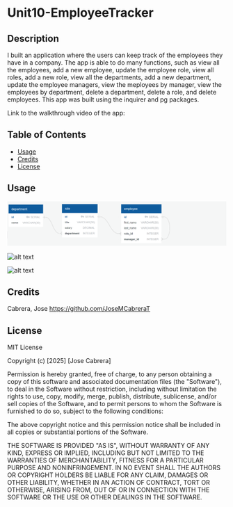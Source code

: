 # Unit10-EmployeeTracker

## Description

I built an application where the users can keep track of the employees they have in a company. The app is able to do many functions, such as view all the employees, add a new employee, update the employee role, view all roles, add a new role, view all the departments, add a new department, update the employee managers, view the meployees by manager, view the employees by department, delete a department, delete a role, and delete employees. This app was built using the inquirer and pg packages.

Link to the walkthrough video of the app: 

## Table of Contents

- [Usage](#usage)
- [Credits](#credits)
- [License](#license)

## Usage

![alt text](./assets/ERD.png)

![alt text]()

![alt text]()


## Credits

Cabrera, Jose   https://github.com/JoseMCabreraT

## License

MIT License

Copyright (c) [2025] [Jose Cabrera]

Permission is hereby granted, free of charge, to any person obtaining a copy
of this software and associated documentation files (the "Software"), to deal
in the Software without restriction, including without limitation the rights
to use, copy, modify, merge, publish, distribute, sublicense, and/or sell
copies of the Software, and to permit persons to whom the Software is
furnished to do so, subject to the following conditions:

The above copyright notice and this permission notice shall be included in all
copies or substantial portions of the Software.

THE SOFTWARE IS PROVIDED "AS IS", WITHOUT WARRANTY OF ANY KIND, EXPRESS OR
IMPLIED, INCLUDING BUT NOT LIMITED TO THE WARRANTIES OF MERCHANTABILITY,
FITNESS FOR A PARTICULAR PURPOSE AND NONINFRINGEMENT. IN NO EVENT SHALL THE
AUTHORS OR COPYRIGHT HOLDERS BE LIABLE FOR ANY CLAIM, DAMAGES OR OTHER
LIABILITY, WHETHER IN AN ACTION OF CONTRACT, TORT OR OTHERWISE, ARISING FROM,
OUT OF OR IN CONNECTION WITH THE SOFTWARE OR THE USE OR OTHER DEALINGS IN THE
SOFTWARE.